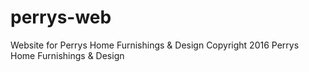 # perrys-web
Website for Perrys Home Furnishings &amp; Design
Copyright 2016 Perrys Home Furnishings & Design
